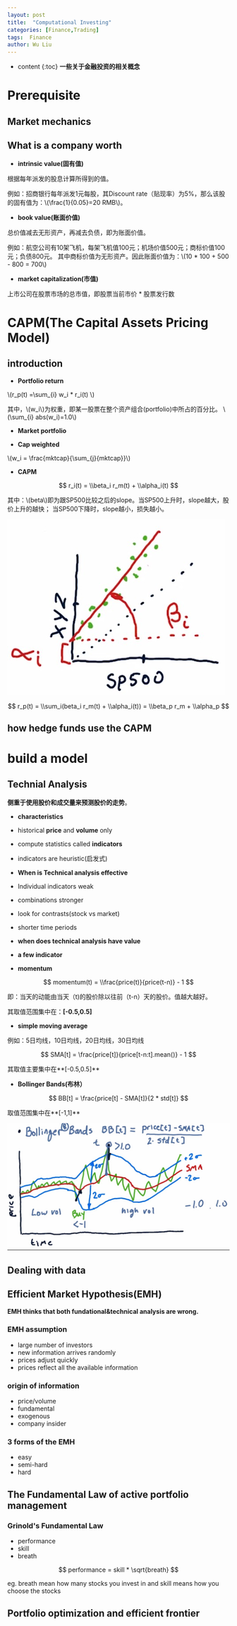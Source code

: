 ```yaml
---
layout: post
title:  "Computational Investing"
categories: [Finance,Trading]
tags:  Finance
author: Wu Liu
---
```


* content
{:toc}
**一些关于金融投资的相关概念**



# Prerequisite
## Market mechanics

## What is a company worth
- **intrinsic value(固有值)**

根据每年派发的股息计算所得到的值。

例如：招商银行每年派发1元每股，其Discount rate（贴现率）为5%，那么该股的固有值为：\\(\\frac{1}{0.05}=20 RMB\\)。

- **book value(账面价值)**

总价值减去无形资产，再减去负债，即为账面价值。

例如：航空公司有10架飞机，每架飞机值100元；机场价值500元；商标价值100元；负债800元。
其中商标价值为无形资产。因此账面价值为：\\(10 * 100 + 500 - 800 = 700\\)

- **market capitalization(市值)**

上市公司在股票市场的总市值，即股票当前市价 * 股票发行数

# CAPM(The Capital Assets Pricing Model)

## introduction
- **Portfolio return**

\\(r_p(t) =\\sum_{i} w_i * r_i(t) \\)

其中，\\(w_i\\)为权重，即某一股票在整个资产组合(portfolio)中所占的百分比。
\\(\\sum_{i} abs(w_i)=1.0\\)

- **Market portfolio**

 - **Cap weighted**

  \\(w_i = \\frac{mktcap}{\\sum_{j}{mktcap}}\\)

- **CAPM**

$$
r_i(t) = \\beta_i r_m(t) + \\alpha_i(t)
$$

其中：\\(beta\\)即为跟SP500比较之后的slope。当SP500上升时，slope越大，股价上升的越快；
当SP500下降时，slope越小，损失越小。

![](/images/ML/stock/capm_figure_sample.jpg)

$$
r_p(t) = \\sum_i(beta_i r_m(t) + \\alpha_i(t))
       = \\beta_p r_m + \\alpha_p
$$


## how hedge funds use the CAPM


# build a model
## Technial Analysis
**侧重于使用股价和成交量来预测股价的走势**。

- **characteristics**
 - historical **price** and **volume** only
 - compute statistics called **indicators**
 - indicators are heuristic(启发式)

- **When is Technical analysis effective**
 - Individual indicators weak
 - combinations stronger
 - look for contrasts(stock vs market)
 - shorter time periods

- **when does technical analysis have value**


- **a few indicator**
 - **momentum**

$$
momentum(t) = \\frac{price(t)}{price(t-n)} - 1
$$

即：当天的动能由当天（t)的股价除以往前（t-n）天的股价。值越大越好。

其取值范围集中在：**[-0.5,0.5]**

 - **simple moving average**

例如：5日均线，10日均线，20日均线，30日均线

$$
SMA[t] = \frac{price[t]}{price[t-n:t].mean()} - 1
$$

其取值主要集中在**[-0.5,0.5]**

 - **Bollinger Bands(布林）**

$$
BB[t] = \frac{price[t] - SMA[t]}{2 * std[t]}
$$

取值范围集中在**[-1,1]**

![](/images/ML/stock/stock_BOLL_formula.jpg)


## Dealing with data

## Efficient Market Hypothesis(EMH)
**EMH thinks that both fundational&technical analysis are wrong.**

### EMH assumption
- large number of investors
- new information arrives randomly
- prices adjust quickly
- prices reflect all the available information

### origin of information
- price/volume
- fundamental
- exogenous
- company insider

### 3 forms of the EMH
- easy
- semi-hard
- hard

## The Fundamental Law of active portfolio management

### Grinold's Fundamental Law
- performance
- skill
- breath

$$
performance = skill * \sqrt{breath}
$$

eg. breath mean how many stocks you invest in and
skill means how you choose the stocks

## Portfolio optimization and efficient frontier










